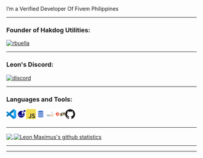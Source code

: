 I’m a Verified Developer Of Fivem Philippines 

----

### Founder of Hakdog Utilities:
[![rbuella](https://cdn.discordapp.com/attachments/924836260097454092/1019976361118552125/Hakdog.png?width=382&height=382)][DevelopmentTeam]

---
### Leon's Discord:
[![discord](https://cdn.discordapp.com/attachments/924836260097454092/1019971228460662785/Screenshot_2251.png)][discord]

----

### Languages and Tools:

[<img align="left" alt="Visual Studio Code" width="26px" src="https://raw.githubusercontent.com/github/explore/80688e429a7d4ef2fca1e82350fe8e3517d3494d/topics/visual-studio-code/visual-studio-code.png" />][repos]
[<img align="left" alt="Lua" width="26px" src="https://raw.githubusercontent.com/github/explore/80688e429a7d4ef2fca1e82350fe8e3517d3494d/topics/lua/lua.png" />][repos]
[<img align="left" alt="JavaScript" width="26px" src="https://raw.githubusercontent.com/github/explore/80688e429a7d4ef2fca1e82350fe8e3517d3494d/topics/javascript/javascript.png" />][repos]
[<img align="left" alt="SQL" width="26px" src="https://raw.githubusercontent.com/github/explore/80688e429a7d4ef2fca1e82350fe8e3517d3494d/topics/sql/sql.png" />][repos]
[<img align="left" alt="MySQL" width="26px" src="https://raw.githubusercontent.com/github/explore/80688e429a7d4ef2fca1e82350fe8e3517d3494d/topics/mysql/mysql.png" />][repos]
[<img align="left" alt="Git" width="26px" src="https://raw.githubusercontent.com/github/explore/80688e429a7d4ef2fca1e82350fe8e3517d3494d/topics/git/git.png" />][repos]
[<img align="left" alt="GitHub" width="26px" src="https://raw.githubusercontent.com/github/explore/78df643247d429f6cc873026c0622819ad797942/topics/github/github.png" />][repos]

<br />
<br />

---

<a href="https://github.com/rbuella">
  <img align="center" src="https://github-readme-stats.vercel.app/api/top-langs/?username=ItsAmmarB&theme=dark&hide_langs_below=1" />
</a>

<a href="https://github.com/rbuella">
 <img align="center" src="https://github-readme-stats.vercel.app/api?username=rbuella&show_icons=true&theme=dark&line_height=27" alt="Leon Maximus's github statistics"/>
</a>

---

[DevelopmentTeam]: https://discord.gg/2CKYaSYShC
[discord]: https://discordapp.com/users/742053453500645427
[repos]: https://github.com/rbuella?tab=repositories
[github]: https://github.com/rbuella

---


